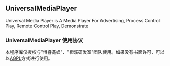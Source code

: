 ## UniversalMediaPlayer
Universal Media Player is A Media Player For Advertising, Process Control Play, Remote Control Play, Demonstrate

### UniversalMediaPlayer 使用协议
本程序库仅授权与"博睿鑫娱"、"橙溪研发室"团队使用。如果没有书面许可，可以以[AGPL](https://github.com/YuzukiTsuru/UniversalMediaPlayer/blob/master/LICENSE)方式进行使用。